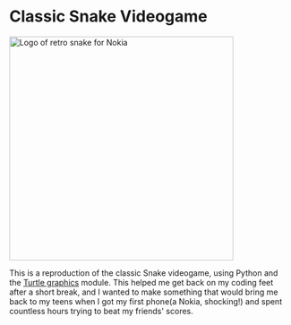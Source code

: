 # Classic Snake Videogame

<img src="https://techviral.net/wp-content/uploads/2017/02/Now-You-Can-Play-The-Nokia-3310s-Iconic-Snake-Game-On-Facebook-Messenger.png" alt="Logo of retro snake for Nokia" title="Snake" width="400"/>

This is a reproduction of the classic Snake videogame, using Python and the [Turtle graphics](https://docs.python.org/3/library/turtle.html#) module. This helped me get back on my coding feet after a short break, and I wanted to make something that would bring me back to my teens when I got my first phone(a Nokia, shocking!) and spent countless hours trying to beat my friends' scores. 
